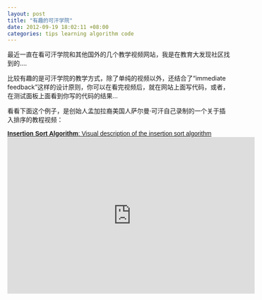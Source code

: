 ```yaml
---
layout: post
title: "有趣的可汗学院"
date: 2012-09-19 18:02:11 +08:00
categories: tips learning algorithm code
---
```

最近一直在看可汗学院和其他国外的几个教学视频网站，我是在教育大发现社区找到的....

比较有趣的是可汗学院的教学方式，除了单纯的视频以外，还结合了“immediate feedback”这样的设计原则，你可以在看完视频后，就在网站上面写代码，或者，在测试面板上面看到你写的代码的结果...

看看下面这个例子，是创始人孟加拉裔美国人萨尔曼·可汗自己录制的一个关于插入排序的教程视频：

<a style="color: #111; font-family: helvetica;" href="http://www.khanacademy.org/video/insertion-sort-algorithm?utm_campaign=embed" target="_blank">
<strong>Insertion Sort Algorithm</strong>: Visual description of the insertion sort algorithm
</a>
<iframe src="http://www.khanacademy.org/embed_video?v=lCzQvQr8Utw" frameborder="0" scrolling="no" width="560" height="355"></iframe>
